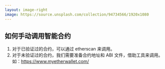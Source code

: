 ```yaml
---
layout: image-right
image: https://source.unsplash.com/collection/94734566/1920x1080
---
```


## 如何手动调用智能合约

1. 对于已验证过的合约，可以通过 etherscan 来调用。
2. 对于未验证过的合约，我们需要准备合约地址和 ABI 文件，借助工具来调用。如：https://www.myetherwallet.com/